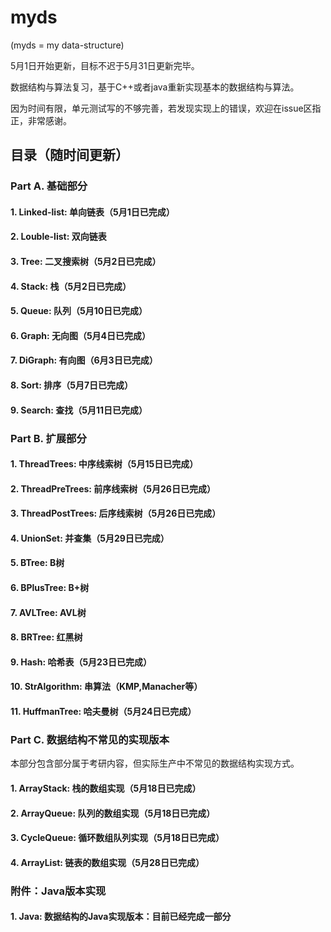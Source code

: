 # myds

(myds = my data-structure)

5月1日开始更新，目标不迟于5月31日更新完毕。

数据结构与算法复习，基于C++或者java重新实现基本的数据结构与算法。

因为时间有限，单元测试写的不够完善，若发现实现上的错误，欢迎在issue区指正，非常感谢。

## 目录（随时间更新）
### Part A. 基础部分
#### 1. Linked-list: 单向链表（5月1日已完成）
#### 2. Louble-list: 双向链表 
#### 3. Tree: 二叉搜索树（5月2日已完成）
#### 4. Stack: 栈（5月2日已完成）
#### 5. Queue: 队列（5月10日已完成）
#### 6. Graph: 无向图（5月4日已完成）
#### 7. DiGraph: 有向图（6月3日已完成）
#### 8. Sort: 排序（5月7日已完成）
#### 9. Search: 查找（5月11日已完成）

### Part B. 扩展部分
#### 1. ThreadTrees: 中序线索树（5月15日已完成）
#### 2. ThreadPreTrees: 前序线索树（5月26日已完成）
#### 3. ThreadPostTrees: 后序线索树（5月26日已完成）
#### 4. UnionSet: 并查集（5月29日已完成）
#### 5. BTree: B树 
#### 6. BPlusTree: B+树
#### 7. AVLTree: AVL树 
#### 8. BRTree: 红黑树 
#### 9. Hash: 哈希表（5月23日已完成）
#### 10. StrAlgorithm: 串算法（KMP,Manacher等）  
#### 11. HuffmanTree: 哈夫曼树（5月24日已完成）

### Part C. 数据结构不常见的实现版本
本部分包含部分属于考研内容，但实际生产中不常见的数据结构实现方式。
#### 1. ArrayStack: 栈的数组实现（5月18日已完成）
#### 2. ArrayQueue: 队列的数组实现（5月18日已完成）
#### 3. CycleQueue: 循环数组队列实现（5月18日已完成）
#### 4. ArrayList: 链表的数组实现（5月28日已完成）

### 附件：Java版本实现
#### 1. Java: 数据结构的Java实现版本：目前已经完成一部分
 
